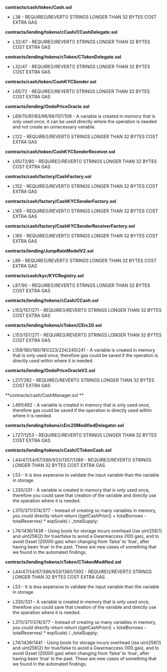 **contracts/cash/token/Cash.sol**
- L38 - REQUIRE()/REVERT() STRINGS LONGER THAN 32 BYTES COST EXTRA GAS


**contracts/lending/tokens/cCash/CCashDelegate.sol**
- L32/47 - REQUIRE()/REVERT() STRINGS LONGER THAN 32 BYTES COST EXTRA GAS


**contracts/lending/tokens/cToken/CTokenDelegate.sol**
- L32/47 - REQUIRE()/REVERT() STRINGS LONGER THAN 32 BYTES COST EXTRA GAS


**contracts/cash/token/CashKYCSender.sol**
- L65/72 - REQUIRE()/REVERT() STRINGS LONGER THAN 32 BYTES COST EXTRA GAS


**contracts/lending/OndoPriceOracle.sol**
- L69/70/81/83/96/98/107/109 - A variable is created in memory that is only used once, it can be used directly where the operation is needed and not create an unnecessary variable.

- L122 - REQUIRE()/REVERT() STRINGS LONGER THAN 32 BYTES COST EXTRA GAS


**contracts/cash/token/CashKYCSenderReceiver.sol**
- L65/72/80 - REQUIRE()/REVERT() STRINGS LONGER THAN 32 BYTES COST EXTRA GAS


**contracts/cash/factory/CashFactory.sol**
- L152 - REQUIRE()/REVERT() STRINGS LONGER THAN 32 BYTES COST EXTRA GAS


**contracts/cash/factory/CashKYCSenderFactory.sol**
- L165 - REQUIRE()/REVERT() STRINGS LONGER THAN 32 BYTES COST EXTRA GAS


**contracts/cash/factory/CashKYCSenderReceiverFactory.sol**
- L165 - REQUIRE()/REVERT() STRINGS LONGER THAN 32 BYTES COST EXTRA GAS


**contracts/lending/JumpRateModelV2.sol**
- L89 - REQUIRE()/REVERT() STRINGS LONGER THAN 32 BYTES COST EXTRA GAS


**contracts/cash/kyc/KYCRegistry.sol**
- L87/90 - REQUIRE()/REVERT() STRINGS LONGER THAN 32 BYTES COST EXTRA GAS


**contracts/lending/tokens/cCash/CCash.sol**
- L153/157/271 - REQUIRE()/REVERT() STRINGS LONGER THAN 32 BYTES COST EXTRA GAS


**contracts/lending/tokens/cToken/CErc20.sol**
- L153/157/271 - REQUIRE()/REVERT() STRINGS LONGER THAN 32 BYTES COST EXTRA GAS

- L159/160/180/181/223/224/240/241 - A variable is created in memory that is only used once, therefore gas could be saved if the operation is directly used within where it is needed.


**contracts/lending/OndoPriceOracleV2.sol**
- L217/282 - REQUIRE()/REVERT() STRINGS LONGER THAN 32 BYTES COST EXTRA GAS


**contracts/cash/CashManager.sol **
- L491/492 - A variable is created in memory that is only used once, therefore gas could be saved if the operation is directly used within where it is needed.


**contracts/lending/tokens/cErc20ModifiedDelegator.sol**
- L727/1253 - REQUIRE()/REVERT() STRINGS LONGER THAN 32 BYTES COST EXTRA GAS


**contracts/lending/tokens/cCash/CTokenCash.sol**
- L44/47/54/67/586/933/1357/1389 - REQUIRE()/REVERT() STRINGS LONGER THAN 32 BYTES COST EXTRA GAS

- L53 - It is less expensive to validate the input variable than the variable in storage.

- L330/331 - A variable is created in memory that is only used once, therefore you could save that creation of the variable and directly use the operation where it is needed.

- L370/371/374/377 - Instead of creating so many variables in memory, you could directly return
return ((getCashPrior() + totalBorrows - totalReserves) * expScale) / _totalSupply;

- L74/1436/1438 - Using bools for storage incurs overhead
Use uint256(1) and uint256(2) for true/false to avoid a Gwarmaccess (100 gas), and to avoid Gsset (20000 gas) when changing from ‘false’ to ‘true’, after having been ‘true’ in the past.
These are new cases of something that we found in the automated findings.


**contracts/lending/tokens/cToken/CTokenModified.sol**
- L44/47/54/67/586/933/1360/1392 - REQUIRE()/REVERT() STRINGS LONGER THAN 32 BYTES COST EXTRA GAS

- L53 - It is less expensive to validate the input variable than the variable in storage.

- L330/331 - A variable is created in memory that is only used once, therefore you could save that creation of the variable and directly use the operation where it is needed.

- L370/371/374/377 - Instead of creating so many variables in memory, you could directly return
return ((getCashPrior() + totalBorrows - totalReserves) * expScale) / _totalSupply;

- L74/1439/1441 - Using bools for storage incurs overhead
Use uint256(1) and uint256(2) for true/false to avoid a Gwarmaccess (100 gas), and to avoid Gsset (20000 gas) when changing from ‘false’ to ‘true’, after having been ‘true’ in the past.
These are new cases of something that we found in the automated findings.
